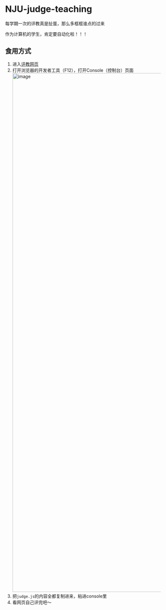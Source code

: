 # NJU-judge-teaching
每学期一次的评教真是扯蛋，那么多框框谁点的过来

作为计算机的学生，肯定要自动化啦！！！

## 食用方式
1. 进入[评教网页](https://ehallapp.nju.edu.cn/jwapp/sys/wspjyyapp/*default/index.do)
2. 打开浏览器的开发者工具（F12），打开Console（控制台）页面  <img width="1675" alt="image" src="https://github.com/SuperKenVery/NJU-judge-teaching/assets/39673849/a9ab6baa-50d3-4712-a31f-9da3f40d8a42">
3. 把`judge.js`的内容全都复制进来，粘进console里
4. 看网页自己评完吧～

